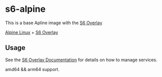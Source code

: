 # s6-alpine

This is a base Apline image with the [S6 Overlay](https://github.com/just-containers/s6-overlay)

[Alpine Linux](https://alpinelinux.org/) + [S6 Overlay](https://github.com/just-containers/s6-overlay)

## Usage

See the [S6 Overlay Documentation](https://github.com/just-containers/s6-overlay) for details on how to manage services.

amd64 && arm64 support.
